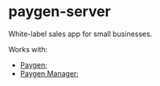 # paygen-server

White-label sales app for small businesses.

Works with:
 - [Paygen](https://github.com/Headtrap/paygen-kotlin);
 - [Paygen Manager](https://github.com/Headtrap/paygen-manager-android);
